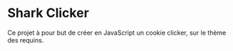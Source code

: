 # Shark Clicker
Ce projet à pour but de créer en JavaScript un cookie clicker, sur le thème des requins.
